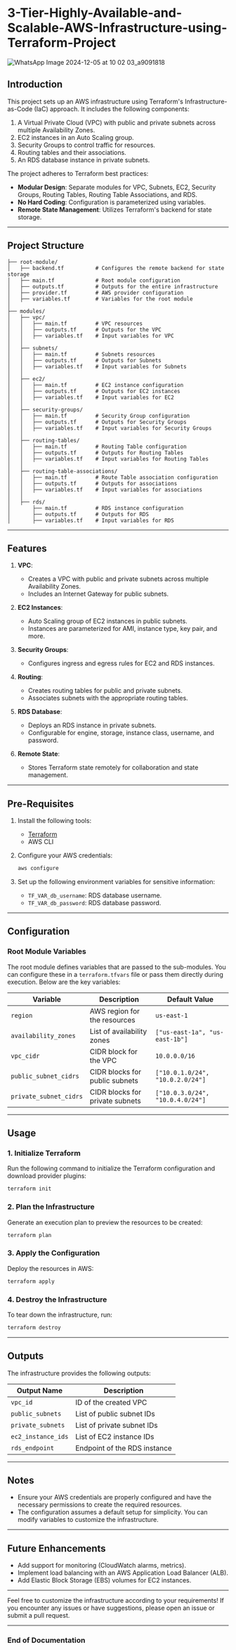 # 3-Tier-Highly-Available-and-Scalable-AWS-Infrastructure-using-Terraform-Project
![WhatsApp Image 2024-12-05 at 10 02 03_a9091818](https://github.com/user-attachments/assets/aa1de379-2b7a-4a18-9188-f600f98be5d6)


## **Introduction**

This project sets up an AWS infrastructure using Terraform's Infrastructure-as-Code (IaC) approach. It includes the following components:

1. A Virtual Private Cloud (VPC) with public and private subnets across multiple Availability Zones.
2. EC2 instances in an Auto Scaling group.
3. Security Groups to control traffic for resources.
4. Routing tables and their associations.
5. An RDS database instance in private subnets.

The project adheres to Terraform best practices:

- **Modular Design**: Separate modules for VPC, Subnets, EC2, Security Groups, Routing Tables, Routing Table Associations, and RDS.
- **No Hard Coding**: Configuration is parameterized using variables.
- **Remote State Management**: Utilizes Terraform's backend for state storage.

---

## **Project Structure**

```
├── root-module/
│   ├── backend.tf          # Configures the remote backend for state storage
│   ├── main.tf             # Root module configuration
│   ├── outputs.tf          # Outputs for the entire infrastructure
│   ├── provider.tf         # AWS provider configuration
│   ├── variables.tf        # Variables for the root module
│
├── modules/
│   ├── vpc/
│   │   ├── main.tf         # VPC resources
│   │   ├── outputs.tf      # Outputs for the VPC
│   │   ├── variables.tf    # Input variables for VPC
│   │
│   ├── subnets/
│   │   ├── main.tf         # Subnets resources
│   │   ├── outputs.tf      # Outputs for Subnets
│   │   ├── variables.tf    # Input variables for Subnets
│   │
│   ├── ec2/
│   │   ├── main.tf         # EC2 instance configuration
│   │   ├── outputs.tf      # Outputs for EC2 instances
│   │   ├── variables.tf    # Input variables for EC2
│   │
│   ├── security-groups/
│   │   ├── main.tf         # Security Group configuration
│   │   ├── outputs.tf      # Outputs for Security Groups
│   │   ├── variables.tf    # Input variables for Security Groups
│   │
│   ├── routing-tables/
│   │   ├── main.tf         # Routing Table configuration
│   │   ├── outputs.tf      # Outputs for Routing Tables
│   │   ├── variables.tf    # Input variables for Routing Tables
│   │
│   ├── routing-table-associations/
│   │   ├── main.tf         # Route Table association configuration
│   │   ├── outputs.tf      # Outputs for associations
│   │   ├── variables.tf    # Input variables for associations
│   │
│   ├── rds/
│       ├── main.tf         # RDS instance configuration
│       ├── outputs.tf      # Outputs for RDS
│       ├── variables.tf    # Input variables for RDS
```

---

## **Features**

1. **VPC**:
    
    - Creates a VPC with public and private subnets across multiple Availability Zones.
    - Includes an Internet Gateway for public subnets.
2. **EC2 Instances**:
    
    - Auto Scaling group of EC2 instances in public subnets.
    - Instances are parameterized for AMI, instance type, key pair, and more.
3. **Security Groups**:
    
    - Configures ingress and egress rules for EC2 and RDS instances.
4. **Routing**:
    
    - Creates routing tables for public and private subnets.
    - Associates subnets with the appropriate routing tables.
5. **RDS Database**:
    
    - Deploys an RDS instance in private subnets.
    - Configurable for engine, storage, instance class, username, and password.
6. **Remote State**:
    
    - Stores Terraform state remotely for collaboration and state management.

---

## **Pre-Requisites**

1. Install the following tools:
    - [Terraform](https://www.terraform.io/downloads)
    - AWS CLI
2. Configure your AWS credentials:
    
    ```bash
    aws configure
    ```
    
3. Set up the following environment variables for sensitive information:
    - `TF_VAR_db_username`: RDS database username.
    - `TF_VAR_db_password`: RDS database password.

---

## **Configuration**

### **Root Module Variables**

The root module defines variables that are passed to the sub-modules. You can configure these in a `terraform.tfvars` file or pass them directly during execution. Below are the key variables:

|Variable|Description|Default Value|
|---|---|---|
|`region`|AWS region for the resources|`us-east-1`|
|`availability_zones`|List of availability zones|`["us-east-1a", "us-east-1b"]`|
|`vpc_cidr`|CIDR block for the VPC|`10.0.0.0/16`|
|`public_subnet_cidrs`|CIDR blocks for public subnets|`["10.0.1.0/24", "10.0.2.0/24"]`|
|`private_subnet_cidrs`|CIDR blocks for private subnets|`["10.0.3.0/24", "10.0.4.0/24"]`|

---

## **Usage**

### **1. Initialize Terraform**

Run the following command to initialize the Terraform configuration and download provider plugins:

```bash
terraform init
```

### **2. Plan the Infrastructure**

Generate an execution plan to preview the resources to be created:

```bash
terraform plan
```

### **3. Apply the Configuration**

Deploy the resources in AWS:

```bash
terraform apply
```

### **4. Destroy the Infrastructure**

To tear down the infrastructure, run:

```bash
terraform destroy
```

---

## **Outputs**

The infrastructure provides the following outputs:

|Output Name|Description|
|---|---|
|`vpc_id`|ID of the created VPC|
|`public_subnets`|List of public subnet IDs|
|`private_subnets`|List of private subnet IDs|
|`ec2_instance_ids`|List of EC2 instance IDs|
|`rds_endpoint`|Endpoint of the RDS instance|

---

## **Notes**

- Ensure your AWS credentials are properly configured and have the necessary permissions to create the required resources.
- The configuration assumes a default setup for simplicity. You can modify variables to customize the infrastructure.

---

## **Future Enhancements**

- Add support for monitoring (CloudWatch alarms, metrics).
- Implement load balancing with an AWS Application Load Balancer (ALB).
- Add Elastic Block Storage (EBS) volumes for EC2 instances.

---

Feel free to customize the infrastructure according to your requirements! If you encounter any issues or have suggestions, please open an issue or submit a pull request.

---

### **End of Documentation**
